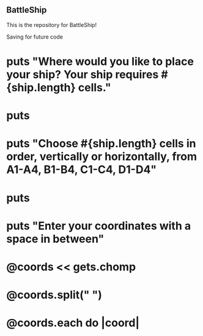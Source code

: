 ## BattleShip

This is the repository for BattleShip!

Saving for future code
# puts "Where would you like to place your ship? Your ship requires #{ship.length} cells."
# puts
# puts "Choose #{ship.length} cells in order, vertically or horizontally, from A1-A4, B1-B4, C1-C4, D1-D4"
# puts
# puts "Enter your coordinates with a space in between"
# @coords << gets.chomp
# @coords.split(" ")
# @coords.each do |coord|
  
